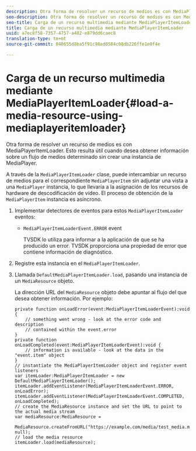 ```yaml
---
description: Otra forma de resolver un recurso de medios es con MediaPlayerItemLoader. Esto resulta útil cuando desea obtener información sobre un flujo de medios determinado sin crear una instancia de MediaPlayer.
seo-description: Otra forma de resolver un recurso de medios es con MediaPlayerItemLoader. Esto resulta útil cuando desea obtener información sobre un flujo de medios determinado sin crear una instancia de MediaPlayer.
seo-title: Carga de un recurso multimedia mediante MediaPlayerItemLoader
title: Carga de un recurso multimedia mediante MediaPlayerItemLoader
uuid: a7ec8f58-7357-4757-a402-e879dd6caec8
translation-type: tm+mt
source-git-commit: 040655d8ba5f91c98ed0584c08db226ffe1e0f4e

---
```



# Carga de un recurso multimedia mediante MediaPlayerItemLoader{#load-a-media-resource-using-mediaplayeritemloader}

Otra forma de resolver un recurso de medios es con MediaPlayerItemLoader. Esto resulta útil cuando desea obtener información sobre un flujo de medios determinado sin crear una instancia de MediaPlayer.

A través de la `MediaPlayerItemLoader` clase, puede intercambiar un recurso de medios para el correspondiente `MediaPlayerItem` sin adjuntar una vista a una `MediaPlayer` instancia, lo que llevaría a la asignación de los recursos de hardware de descodificación de vídeo. El proceso de obtención de la `MediaPlayerItem` instancia es asíncrono.

1. Implementar detectores de eventos para estos `MediaPlayerItemLoader` eventos:

   * `MediaPlayerItemLoaderEvent.ERROR` event

      TVSDK lo utiliza para informar a la aplicación de que se ha producido un error. TVSDK proporciona una propiedad de error que contiene información de diagnóstico.

1. Registre esta instancia en el `MediaPlayerItemLoader`.
1. Llamada `DefaultMediaPlayerItemLoader.load`, pasando una instancia de un `MediaResource` objeto.

   La dirección URL del `MediaResource` objeto debe apuntar al flujo del que desea obtener información. Por ejemplo:

   ```
   private function onLoadError(event:MediaPlayerItemLoaderEvent):void { 
       // something went wrong - look at the error code and description 
       // contained within the event.error 
   } 
   private function onLoadCompleted(event:MediaPlayerItemLoaderEvent):void { 
       // information is available - look at the data in the "event.item" object 
   } 
   // instantiate the MediaPlayerItemLoader object and register event listeners 
   var itemLoader:MediaPlayerItemLoader = new DefaultMediaPlayerItemLoader(); 
   itemLoader.addEventListener(MediaPlayerItemLoaderEvent.ERROR, onLoadError); 
   itemLoader.addEventListener(MediaPlayerItemLoaderEvent.COMPLETED, onLoadCompleted); 
   // create the MediaResource instance and set the URL to point to the actual media stream 
   var mediaResource:MediaResource = 
     MediaResource.createFromURL("https://example.com/media/test_media.m3u8", null); 
   // load the media resource 
   itemLoader.load(mediaResource); 
   ```

